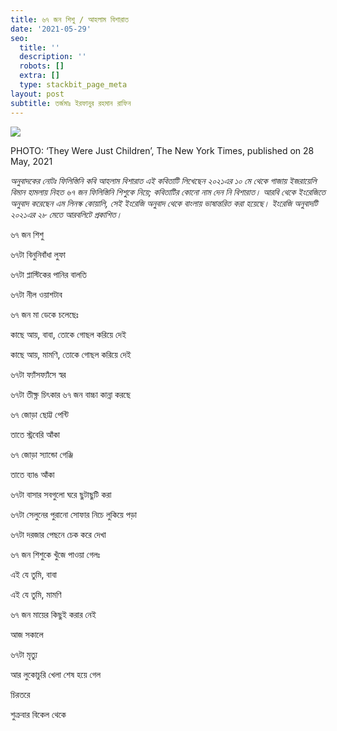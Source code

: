 ```yaml
---
title: ৬৭ জন শিশু / আহলাম বিশারাত
date: '2021-05-29'
seo:
  title: ''
  description: ''
  robots: []
  extra: []
  type: stackbit_page_meta
layout: post
subtitle: তর্জমাঃ ইরফানুর রহমান রাফিন
---
```

![](https://pbs.twimg.com/media/E2i0ijvWEAMRoUk.jpg)

PHOTO: ‘They Were Just Children’, The New York Times, published on 28 May, 2021



*অনুবাদকের নোটঃ ফিলিস্তিনি কবি আহলাম বিশারাত এই কবিতাটি লিখেছেন ২০২১এর ১০ মে থেকে গাজায় ইজরায়েলি বিমান হামলায় নিহত ৬৭ জন ফিলিস্তিনি শিশুকে নিয়ে; কবিতাটির কোনো নাম দেন নি বিশারাত। আরবি থেকে ইংরেজিতে অনুবাদ করেছেন এম লিনস্ক কোয়ালি, সেই ইংরেজি অনুবাদ থেকে বাংলায় ভাষান্তরিত করা হয়েছে। ইংরেজি অনুবাদটি ২০২১এর ২৮ মেতে আরবলিটে প্রকাশিত।*

৬৭ জন শিশু

৬৭টা বিনুনিবাঁধা লুফা

৬৭টা প্লাস্টিকের পানির বালতি

৬৭টা নীল ওয়াশটাব

৬৭ জন মা ডেকে চলেছেঃ

কাছে আয়, বাবা, তোকে গোছল করিয়ে দেই

কাছে আয়, মামণি, তোকে গোছল করিয়ে দেই

৬৭টা ফ্যাঁসফ্যাঁসে স্বর

৬৭টা তীক্ষ্ণ চিৎকার
৬৭ জন বাচ্চা কান্না করছে

৬৭ জোড়া ছোট্ট পেন্টি

তাতে স্ট্রবেরি আঁকা

৬৭ জোড়া স্যান্ডো গেঞ্জি

তাতে ব্যাঙ আঁকা

৬৭টা বাসার সবগুলো ঘরে ছুটাছুটি করা

৬৭টা সেলুনের পুরানো সোফার নিচে লুকিয়ে পড়া

৬৭টা দরজার পেছনে চেক করে দেখা

৬৭ জন শিশুকে খুঁজে পাওয়া গেলঃ

এই যে তুমি, বাবা

এই যে তুমি, মামণি

৬৭ জন মায়ের কিছুই করার নেই

আজ সকালে

৬৭টা মৃত্যু

আর লুকোচুরি খেলা শেষ হয়ে গেল

চিরতরে

শুক্রবার বিকেল থেকে
